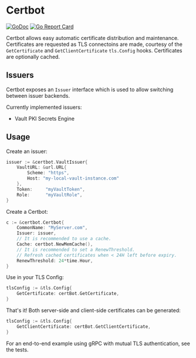 # Certbot
[![GoDoc](https://godoc.org/github.com/johanbrandhorst/certbot?status.svg)](https://godoc.org/github.com/johanbrandhorst/certbot)
[![Go Report Card](https://goreportcard.com/badge/github.com/johanbrandhorst/certbot)](https://goreportcard.com/report/github.com/johanbrandhorst/certbot)

Certbot allows easy automatic certificate distribution and maintenance.
Certificates are requested as TLS connectoins
are made, courtesy of the `GetCertificate` and `GetClientCertificate`
`tls.Config` hooks. Certificates are optionally cached.

## Issuers

Certbot exposes an `Issuer` interface which is used to allow switching
between issuer backends.

Currently implemented issuers:

- Vault PKI Secrets Engine

## Usage

Create an issuer:
```go
issuer := &certbot.VaultIssuer{
    VaultURL: &url.URL{
        Scheme: "https",
        Host: "my-local-vault-instance.com"
    },
    Token:     "myVaultToken",
    Role:      "myVaultRole",
}
```

Create a Certbot:
```go
c := &certbot.Certbot{
    CommonName: "MyServer.com",
    Issuer: issuer,
    // It is recommended to use a cache.
    Cache: certbot.NewMemCache(),
    // It is recommended to set a RenewThreshold.
    // Refresh cached certificates when < 24H left before expiry.
    RenewThreshold: 24*time.Hour,
}
```

Use in your TLS Config:
```go
tlsConfig := &tls.Config{
    GetCertificate: certBot.GetCertificate,
}
```

That's it! Both server-side and client-side certificates
can be generated:

```go
tlsConfig := &tls.Config{
    GetClientCertificate: certBot.GetClientCertificate,
}
```

For an end-to-end example using gRPC with mutual TLS authentication,
see the tests.
